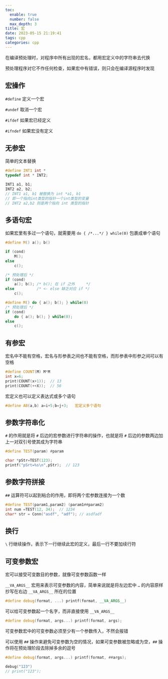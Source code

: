 ```yaml
---
toc:
  enable: true
  number: false
  max_depth: 3
title: 宏
date: 2023-05-15 21:19:41
tags: cpp
categories: cpp
---
```


在编译预处理时，对程序中所有出现的宏名，都用宏定义中的字符串去代换

预处理程序对它不作任何检查，如果宏中有错误，则只会在编译源程序时发现

## 宏操作

`#define` 定义一个宏

`#undef` 取消一个宏

`#ifdef` 如果宏已经定义

`#ifndef` 如果宏没有定义

## 无参宏

简单的文本替换

```cpp
#define INT1 int *
typedef int * INT2;

INT1 a1, b1;
INT2 a2, b2;
// INT1 a1, b1 被替换为 int *a1, b1
// 即一个指向int类型的指针一个int类型的变量
// INT2 a2,b2 则是两个指向 int 类型的指针
```

## 多语句宏

如果宏里有多过一个语句，就需要用 `do { /*...*/ } while(0)` 包裹成单个语句

```cpp
#define M() a(); b()

if (cond)
    M();
else
    c();

/* 预处理后 */
if (cond)
    a(); b(); /* b(); 在 if 之外     */
else          /* <- else 缺乏对应 if */
    c();

#define M() do { a(); b(); } while(0)
/* 预处理后 */
if (cond)
    do { a(); b(); } while(0);
else
    c();
```

## 有参宏

宏名中不能有空格，宏名与形参表之间也不能有空格，而形参表中形参之间可以有空格

```cpp
#define COUNT(M) M*M
int x=6;
print(COUNT(x+1));  // 13
print(COUNT(++X));  // 56
```

宏定义也可以定义表达式或多个语句

```cpp
#define AB(a,b) a=i+5;b=j+3;   宏定义多个语句
```

## 参数字符串化

`#` 的作用就是将 `#` 后边的宏参数进行字符串的操作，也就是将 `#` 后边的参数两边加上一对双引号使其成为字符串

```cpp
#define TEST(param) #param

char *pStr=TEST(123);
printf("pSrt=%s\n",pStr);  // 123
```

## 参数字符拼接

`##` 运算符可以起到粘合的作用，即将两个宏参数连接为一个数

```cpp
#define TEST(param1,param2) (param1##param2)
int num =TEST(12, 34);  // 1234
char* str = Conn("asdf", "adf"); // asdfadf
```

## 换行

`\` 行继续操作，表示下一行继续此宏的定义，最后一行不要加续行符

## 可变参数宏

宏可以接受可变数目的参数，就像可变参数函数一样

`__VA_ARGS__` 宏用来表示可变参数的内容，简单来说就是将左边宏中 `…` 的内容原样抄写在右边 `__VA_ARGS__` 所在的位置

```cpp
#define debug(format, ...) printf(format, __VA_ARGS__)
```

可以给可变参数起一个名字，而非直接使用 `__VA_ARGS__`

```cpp
#define debug(format, args...) printf(format, args);
```

可变参数宏中的可变参数必须至少有一个参数传入，不然会报错

可以使用 `##` 操作来避免可变参数为空的情况，如果可变参数被忽略或为空，`##` 操作将在预处理阶段去除掉多余的逗号

```cpp
#define debug(format, args...) printf(format, ##args);

debug("123")
// print("123");
```